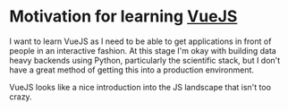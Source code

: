 # Motivation for learning [VueJS](https://vuejs.org)

I want to learn VueJS as I need to be able to get applications in front of people in an interactive fashion. 
At this stage I'm okay with building data heavy backends using Python, particularly the scientific stack, but
I don't have a great method of getting this into a production environment.

VueJS looks like a nice introduction into the JS landscape that isn't too crazy.
